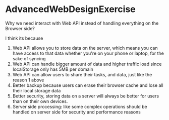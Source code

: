 # AdvancedWebDesignExercise

Why we need interact with Web API instead of handling everything on the Browser side?

I think its because

1. Web API allows you to store data on the server, which means you can have access to that data whether
   you're on your phone or laptop, for the sake of syncing
2. Web API can handle bigger amount of data and higher traffic load
   since localStorage only has 5MB per domain
3. Web API can allow users to share their tasks, and data, just like the reason 1 above
4. Better backup because users can erase their browser cache and lose all their
   local storage data
5. Better security, storing data on a server will always be better for users than on their
   own devices.
6. Server side processing: like some complex operations should be handled on server side
   for security and performance reasons
